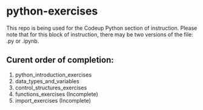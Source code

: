 # python-exercises

This repo is being used for the Codeup Python section of instruction. Please note that for this block of instruction, there may be two versions of the file: .py or .ipynb.

## Curent order of completion:
01. python_introduction_exercises
02. data_types_and_variables
03. control_structures_exercises
04. functions_exercises (Incomplete)
05. import_exercises (Incomplete)